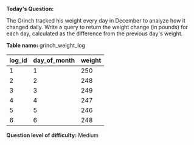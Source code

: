 **Today's Question:**

The Grinch tracked his weight every day in December to analyze how it changed daily. Write a query to return the weight change (in pounds) for each day, calculated as the difference from the previous day's weight.

**Table name:** grinch_weight_log

| log_id | day_of_month | weight |
|--------|--------------|--------|
| 1      | 1            | 250    |
| 2      | 2            | 248    |
| 3      | 3            | 249    |
| 4      | 4            | 247    |
| 5      | 5            | 246    |
| 6      | 6            | 248    |


**Question level of difficulty:**
Medium
